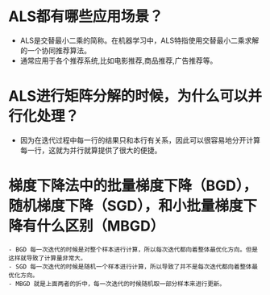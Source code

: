# ALS都有哪些应用场景？
 - ALS是交替最小二乘的简称。在机器学习中，ALS特指使用交替最小二乘求解的一个协同推荐算法。
 - 通常应用于各个推荐系统,比如电影推荐,商品推荐,广告推荐等。

# ALS进行矩阵分解的时候，为什么可以并行化处理？
 - 因为在迭代过程中每一行的结果只和本行有关系，因此可以很容易地分开计算每一行，这就为并行就算提供了很大的便捷。

# 梯度下降法中的批量梯度下降（BGD），随机梯度下降（SGD），和小批量梯度下降有什么区别（MBGD）
    - BGD 每一次迭代的时候是对整个样本进行计算，所以每次迭代都向着整体最优化方向。但是这样就导致了计算量非常大。
    - SGD 每一次迭代的时候是随机一个样本进行计算，所以导致了并不是每次迭代都向着整体最优化方向。
    - MBGD 就是上面两者的折中，每一次迭代的时候随机取一部分样本来进行更新。
